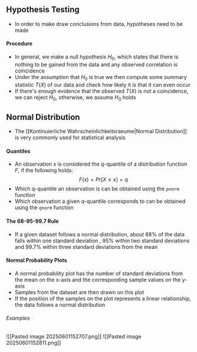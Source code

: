 ## Hypothesis Testing
- In order to make draw conclusions from data, hypotheses need to be made
#### Procedure
- In general, we make a null hypothesis $H_0$, which states that there is nothing to be gained from the data and any observed correlation is coincidence
- Under the assumption that $H_0$ is true we then compute some summary statistic $T(X)$ of our data and check how likely it is that it can even occur
- If there's enough evidence that the observed $T(X)$ is not a coincidence, we can reject $H_0$, otherwise, we assume $H_0$ holds
## Normal Distribution
- The [[Kontinuierliche Wahrscheinlichkeitsraeume|Normal Distribution]] is very commonly used for statistical analysis
#### Quantiles
- An observation $x$ is considered the $q$-quantile of a distribution function $F$, if the following holds:
$$F(x) = Pr[X \leq x] = q$$
- Which $q$-quantile an observation is can be obtained using the $\texttt{pnorm}$ function
- Which observation a given $q$-quantile corresponds to can be obtained using the $\texttt{qnorm}$ function
#### The 68-95-99.7 Rule
- If a given dataset follows a normal distribution, about $68$% of the data falls within one standard deviation , $95$% within two standard deviations and $99.7$% within three standard deviations from the mean
#### Normal Probability Plots
- A normal probability plot has the number of standard deviations from the mean on the x-axis and the corresponding sample values on the y-axis
- Samples from the dataset are then drawn on this plot
- If the position of the samples on the plot represents a linear relationship, the data follows a normal distribution
###### Examples
![[Pasted image 20250601152707.png]]
![[Pasted image 20250601152811.png]]